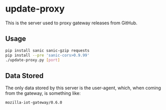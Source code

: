 # update-proxy

This is the server used to proxy gateway releases from GitHub.

## Usage

```sh
pip install sanic sanic-gzip requests
pip install --pre 'sanic-cors>0.9.99'
./update-proxy.py [port]
```

## Data Stored

The only data stored by this server is the user-agent, which, when coming from
the gateway, is something like:
```
mozilla-iot-gateway/0.6.0
```
